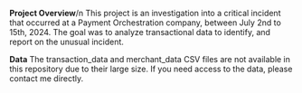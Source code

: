 **Project Overview**/n
This project is an investigation into a critical incident that occurred at a Payment Orchestration company, between July 2nd to 15th, 2024. The goal was to analyze transactional data to identify, and report on the unusual incident.

**Data**
The transaction_data and merchant_data CSV files are not available in this repository due to their large size. If you need access to the data, please contact me directly.
